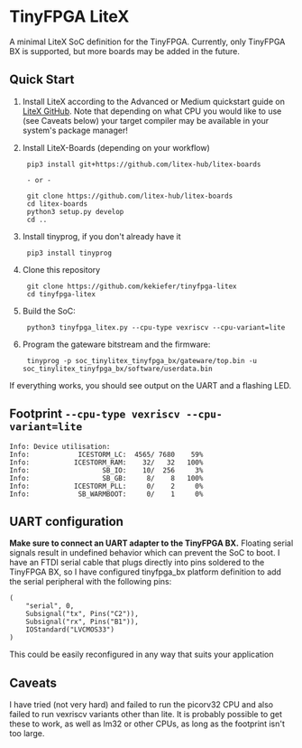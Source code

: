 # TinyFPGA LiteX

A minimal LiteX SoC definition for the TinyFPGA. Currently, only TinyFPGA BX is supported, but more boards may be added in the future.

## Quick Start

1. Install LiteX according to the Advanced or Medium quickstart guide on [LiteX GitHub](https://github.com/enjoy-digital/litex). Note that depending on what CPU you would like to use (see Caveats below) your target compiler may be available in your system's package manager!

2. Install LiteX-Boards (depending on your workflow)

        pip3 install git+https://github.com/litex-hub/litex-boards

        - or -

        git clone https://github.com/litex-hub/litex-boards
        cd litex-boards
        python3 setup.py develop
        cd ..

3. Install tinyprog, if you don't already have it

        pip3 install tinyprog

4. Clone this repository

        git clone https://github.com/kekiefer/tinyfpga-litex
        cd tinyfpga-litex

5. Build the SoC:

        python3 tinyfpga_litex.py --cpu-type vexriscv --cpu-variant=lite

6. Program the gateware bitstream and the firmware:

        tinyprog -p soc_tinylitex_tinyfpga_bx/gateware/top.bin -u soc_tinylitex_tinyfpga_bx/software/userdata.bin

If everything works, you should see output on the UART and a flashing LED.

## Footprint `--cpu-type vexriscv --cpu-variant=lite`

    Info: Device utilisation:
    Info: 	         ICESTORM_LC:  4565/ 7680    59%
    Info: 	        ICESTORM_RAM:    32/   32   100%
    Info: 	               SB_IO:    10/  256     3%
    Info: 	               SB_GB:     8/    8   100%
    Info: 	        ICESTORM_PLL:     0/    2     0%
    Info: 	         SB_WARMBOOT:     0/    1     0%

## UART configuration

**Make sure to connect an UART adapter to the TinyFPGA BX.** Floating serial signals result in undefined behavior which can prevent the SoC to boot. I have an FTDI serial cable that plugs directly into pins soldered to the TinyFPGA BX, so I have configured tinyfpga_bx platform definition to add the serial peripheral with the following pins:

    (
        "serial", 0,
        Subsignal("tx", Pins("C2")),
        Subsignal("rx", Pins("B1")),
        IOStandard("LVCMOS33")
    )

This could be easily reconfigured in any way that suits your application

## Caveats

I have tried (not very hard) and failed to run the picorv32 CPU and also failed to run vexriscv variants other than lite. It is probably possible to get these to work, as well as lm32 or other CPUs, as long as the footprint isn't too large.
